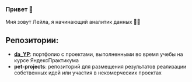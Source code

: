 ### Привет 👋

Мня зовут Лейла, я начинающий аналитик данных 👩‍💻

## Репозитории:
- [__da_YP__](https://github.com/leilaall/da_YP):
  портфолио с проектами, выполненными во время учебы на курсе ЯндексПрактикума 
- __pet-projects__:
  репозиторий для размещения результатов реализации собственных идей или участия в некомерческих проектах
